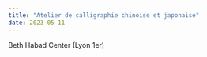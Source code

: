 ```yaml
---
title: "Atelier de calligraphie chinoise et japonaise"
date: 2023-05-11
---
```


Beth Habad Center (Lyon 1er)
